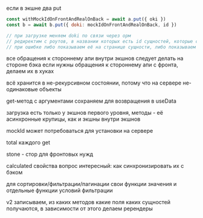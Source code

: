 если в экшне два put

```js
const withMockIdOnFrontAndRealOnBack = await a.put({ oki })
const b = await b.put({ doki: mockIdOnFrontAndRealOnBack, id })

// при загрузке меняем doki по связи через орм
// редиректим с роутов, в названии которых есть id сущностей, которые создаются
// при ошибке либо показываем её на странице сущности, либо показываем всплывашку справа вверху с ссылкой на модалку с ошибкой в полях и новой инфой, отменяем оба изменения
```

все обращения к стороннему апи внутри экшнов следует делать на стороне бэка
если нужны обращения к стороннему апи с фронта, делаем их в хуках

всё хранится в не-рекурсивном состоянии, потому что на сервере не-одинаковые объекты

get-метод с аргументами сохраняем для возвращения в useData

загрузка есть только у экшнов первого уровня, методы - её асинхронные крупицы, как и экшны внутри экшнов

mockId может потребоваться для установки на сервере

total каждого get

stone - стор для фронтовых нужд

calculated свойства вопрос интересный: как синхронизировать их с бэком

для сортировки/фильтрации/пагинации свои функции значения и отдельные функции условий фильтрации

v2 записываем, из каких методов какие поля каких сущностей получаются, в зависимости от этого делаем ререндеры
